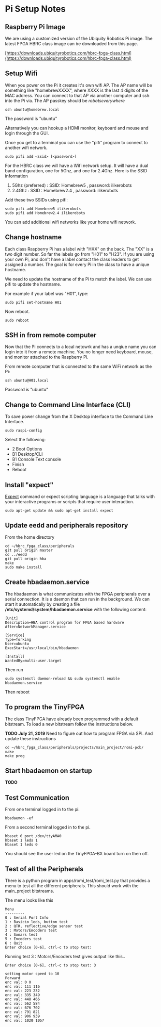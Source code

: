 # Pi Setup Notes

## Raspberry Pi Image

We are using a customized version of the Ubiquity Robotics Pi image.
The latest FPGA HBRC class image can be downloaded from this page.

[https://downloads.ubiquityrobotics.com/hbrc-fpga-class.html](https://downloads.ubiquityrobotics.com/hbrc-fpga-class.html)


## Setup Wifi

When you power on the Pi it creates it's own wifi AP.  The AP name will be
something like "homebrewXXXX", where XXXX is the last 4 digits of the MAC address.
You can connect to that AP via another computer
and ssh into the Pi via.  The AP passkey should be *robotseverywhere*

```
ssh ubuntu@homebrew.local
```

The password is "ubuntu"

Alternatively you can hookup a HDMI monitor, keyboard and mouse and login through the
GUI.

Once you get to a terminal you can use the "pifi" program to connect to another wifi
network.

```
sudo pifi add <ssid> [<password>]
```

For the HBRC class we will have a Wifi network setup. It will have a dual band
configuration, one for 5Ghz, and one for 2.4Ghz.  Here is the SSID information
1. 5Ghz (preferred) : SSID: Homebrew5 , password: ilikerobots
2. 2.4Ghz : SSID : Homebrew2.4 , password: ilikerobots

Add these two SSIDs using pifi:

```
sudo pifi add Homebrew5 ilikerobots
sudo pifi add Homebrew2.4 ilikerobots
```

You can add additional wifi networks like your home wifi network.

## Change hostname

Each class Raspberry Pi has a label with "HXX" on the back.
The "XX" is a two digit number.  So far the labels go from "H01" to "H23".
If you are using your own Pi, and don't have a label contact the
class leaders to get assigned a number.  The goal is for every Pi
in the class to have a unique hostname.

We need to update the hostname of the Pi
to match the label.  We can use pifi to update the hostname.

For example if your label was "H01", type:

```
sudo pifi set-hostname H01
```

Now reboot.

```
sudo reboot
```

## SSH in from remote computer

Now that the Pi connects to a local netowrk and has a unqiue name you can
login into it from a remote machine.  You no longer need keyboard, mouse, and monitor
attached to the Raspberry Pi.

From remote computer that is connected to the same WiFi network as the Pi:

```
ssh ubuntu@H01.local
```

Password is "ubuntu"

## Change to Command Line Interface (CLI)

To save power change from the X Desktop interface to the Command Line Interface.

```
sudo raspi-config
```

Select the following:
* 2 Boot Options
* B1 Desktop/CLI
* B1 Console Text console
* Finish
* Reboot

## Install "expect"

[Expect](https://likegeeks.com/expect-command/) command or expect scripting language is a language 
that talks with your interactive programs or scripts that require user interaction.

```
sudo apt-get update && sudo apt-get install expect
```



## Update eedd and peripherals repository

From the home directory

```
cd ~/hbrc_fpga_class/peripherals
git pull origin master
cd ../eedd
git pull origin hba
make
sudo make install
```

## Create hbadaemon.service

The hbadaemon is what communicates with the FPGA peripherals over a serial connection.
It is a daemon that can run in the background.  We can start it automatically by creating
a file **/etc/systemd/system/hbadaemon.service** with the following content:

```
[Unit]
Description=HBA control program for FPGA based hardware
After=NetworkManager.service

[Service]
Type=forking
User=ubuntu
ExecStart=/usr/local/bin/hbadaemon

[Install]
WantedBy=multi-user.target
```

Then run

```
sudo systemctl daemon-reload && sudo systemctl enable hbadaemon.service
```

Then reboot


## To program the TinyFPGA

The class TinyFPGA have already been programmed with a default bitstream.
To load a new bitstream follow the instructions below.

**TODO July 21, 2019** Need to figure out how to program FPGA via SPI.
And update these instructions

```
cd ~/hbrc_fpga_class/peripherals/projects/main_project/romi-pcb/
make
make prog
```

## Start hbadaemon on startup

**TODO**

## Test Communication

From one terminal logged in to the pi.

```
hbadaemon -ef
```

From a second terminal logged in to the pi.

```
hbaset 0 port /dev/ttyAMA0
hbaset 1 leds 1
hbaset 1 leds 0
```

You should see the user led on the TinyFPGA-BX board turn on
then off.

## Test of all the Peripherals

There is a python program in apps/romi_test/romi_test.py that provides
a menu to test all the different peripherals. This should work with the
main_project bitstreams.

The menu looks like this

```
Menu
---------
0 : Serial Port Info
1 : Basicio leds, button test
2 : QTR, reflective/edge sensor test
3 : Motors/Encoders test
4 : Sonars test
5 : Encoders test
6 : Quit
Enter choice [0-6], ctrl-c to stop test:
```

Running test 3 : Motors/Encoders test gives output like this..

```
Enter choice [0-6], ctrl-c to stop test: 3

setting motor speed to 10
Forward
enc val: 0 0
enc val: 111 116
enc val: 223 232
enc val: 335 349
enc val: 448 466
enc val: 562 584
enc val: 676 702
enc val: 791 821
enc val: 906 939
enc val: 1020 1057
```


